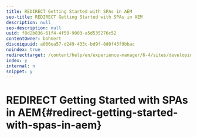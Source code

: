```yaml
---
title: REDIRECT Getting Started with SPAs in AEM
seo-title: REDIRECT Getting Started with SPAs in AEM
description: null
seo-description: null
uuid: f8d2b836-61f4-4f50-9003-a5d535276c52
contentOwner: bohnert
discoiquuid: a066ea57-d249-433c-bd9f-8d0f43f9bbac
noindex: true
redirecttarget: /content/help/en/experience-manager/6-4/sites/developing/using/spa-getting-started-angular
index: y
internal: n
snippet: y
---
```


# REDIRECT Getting Started with SPAs in AEM{#redirect-getting-started-with-spas-in-aem}

